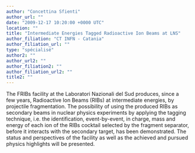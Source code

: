 ```yaml
---
author: "Concettina Sfienti"
author_url: ""
date: "2009-12-17 10:20:00 +0000 UTC"
location: ""
title: "Intermediate Energies Tagged Radioactive Ion Beams at LNS"
author_filiation: "CT INFN - Catania"
author_filiation_url: ""
type: "spécialisé"
author2: ""
author_url2: ""
author_filiation2: ""
author_filiation_url2: ""
title2: ""
---
```

The FRIBs facility at the Laboratori Nazionali del Sud produces, since a few years, Radioactive Ion Beams (RIBs) at intermediate energies, by projectile fragmentation. The possibility of using the produced RIBs as secondary beams in nuclear physics experiments by applying the tagging technique, i.e. the identification, event-by-event, in charge, mass and energy of each ion of the RIBs cocktail selected by the fragment separator, before it interacts with the secondary target, has been demonstrated. The status and perspectives of the facility as well as the achieved and pursued physics highlights will be presented.
